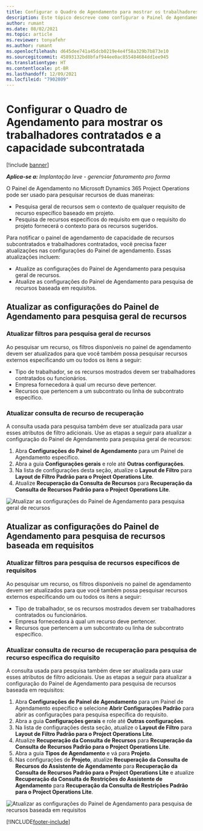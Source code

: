 ```yaml
---
title: Configurar o Quadro de Agendamento para mostrar os trabalhadores contratados e a capacidade subcontratada
description: Este tópico descreve como configurar o Painel de Agendamento no Microsoft Dynamics 365 Project Operations para mostrar a capacidade de recursos subcontratados ao preencher os requisitos de recursos do projeto.
author: rumant
ms.date: 08/02/2021
ms.topic: article
ms.reviewer: tonyafehr
ms.author: rumant
ms.openlocfilehash: d645dee741a45dcb0219e4e4f58a329b7b873e10
ms.sourcegitcommit: 45893132bd8bfaf944ee0ac855484684dd1ee945
ms.translationtype: HT
ms.contentlocale: pt-BR
ms.lasthandoff: 12/09/2021
ms.locfileid: "7902809"
---
```

# <a name="configure-schedule-board-to-show-contract-workers-and-subcontracted-capacity"></a>Configurar o Quadro de Agendamento para mostrar os trabalhadores contratados e a capacidade subcontratada 

[!include [banner](../../includes/dataverse-preview.md)]

_**Aplica-se a:** Implantação leve - gerenciar faturamento pro forma_

O Painel de Agendamento no Microsoft Dynamics 365 Project Operations pode ser usado para pesquisar recursos de duas maneiras:

- Pesquisa geral de recursos sem o contexto de qualquer requisito de recurso específico baseado em projeto.
- Pesquisa de recursos específicos do requisito em que o requisito do projeto fornecerá o contexto para os recursos sugeridos.

Para notificar o painel de agendamento de capacidade de recursos subcontratados e trabalhadores contratados, você precisa fazer atualizações nas configurações do Painel de agendamento. Essas atualizações incluem: 
- Atualize as configurações do Painel de Agendamento para pesquisa geral de recursos.
- Atualize as configurações do Painel de Agendamento para pesquisa de recursos baseada em requisitos.

## <a name="update-schedule-board-settings-for-general-resource-search"></a>Atualizar as configurações do Painel de Agendamento para pesquisa geral de recursos
### <a name="update-filters-for-general-resource-search"></a>Atualizar filtros para pesquisa geral de recursos
Ao pesquisar um recurso, os filtros disponíveis no painel de agendamento devem ser atualizados para que você também possa pesquisar recursos externos especificando um ou todos os itens a seguir:
  - Tipo de trabalhador, se os recursos mostrados devem ser trabalhadores contratados ou funcionários.
  - Empresa fornecedora à qual um recurso deve pertencer.
  - Recursos que pertencem a um subcontrato ou linha de subcontrato específico.
    
### <a name="update-retrieve-resource-query"></a>Atualizar consulta de recurso de recuperação
A consulta usada para pesquisa também deve ser atualizada para usar esses atributos de filtro adicionais. Use as etapas a seguir para atualizar a configuração do Painel de Agendamento para pesquisa geral de recursos:  
1. Abra **Configurações do Painel de Agendamento** para um Painel de Agendamento específico.
2. Abra a guia **Configurações gerais** e role até **Outras configurações**.
3. Na lista de configurações desta seção, atualize o **Layout de Filtro** para **Layout de Filtro Padrão para o Project Operations Lite**.
4. Atualize **Recuperação da Consulta de Recursos** para **Recuperação da Consulta de Recursos Padrão para o Project Operations Lite**.

![Atualizar as configurações do Painel de Agendamento para pesquisa geral de recursos](../media/BoardSettings.png)  

## <a name="update-schedule-board-settings-for-requirementbased-resource-search"></a>Atualizar as configurações do Painel de Agendamento para pesquisa de recursos baseada em requisitos
### <a name="update-filters-for-requirement-specific-resource-search"></a>Atualizar filtros para pesquisa de recursos específicos de requisitos 
Ao pesquisar um recurso, os filtros disponíveis no painel de agendamento devem ser atualizados para que você também possa pesquisar recursos externos especificando um ou todos os itens a seguir:
 - Tipo de trabalhador, se os recursos mostrados devem ser trabalhadores contratados ou funcionários.
 - Empresa fornecedora à qual um recurso deve pertencer.
 - Recursos que pertencem a um subcontrato ou linha de subcontrato específico.

### <a name="update-retrieve-resource-query-for-requirement-specific-resource-search"></a>Atualizar consulta de recurso de recuperação para pesquisa de recurso específica do requisito 
A consulta usada para pesquisa também deve ser atualizada para usar esses atributos de filtro adicionais. Use as etapas a seguir para atualizar a configuração do Painel de Agendamento para pesquisa de recursos baseada em requisitos:

1. Abra **Configurações de Painel de Agendamento** para um Painel de Agendamento específico e selecione **Abrir Configurações Padrão** para abrir as configurações para pesquisa específica do requisito.
2. Abra a guia **Configurações gerais** e role até **Outras configurações**.
3. Na lista de configurações desta seção, atualize o **Layout de Filtro** para **Layout de Filtro Padrão para o Project Operations Lite**.
4. Atualize **Recuperação da Consulta de Recursos** para **Recuperação da Consulta de Recursos Padrão para o Project Operations Lite**.
5. Abra a guia **Tipos de Agendamento** e vá para **Projeto**.
6. Nas configurações de **Projeto**, atualize **Recuperação da Consulta de Recursos do Assistente de Agendamento** para **Recuperação da Consulta de Recursos Padrão para o Project Operations Lite** e atualize **Recuperação da Consulta de Restrições do Assistente de Agendamento** para **Recuperação da Consulta de Restrições Padrão para o Project Operations Lite**.

![Atualizar as configurações do Painel de Agendamento para pesquisa de recursos baseada em requisitos](../media/SASettings.png)  

[!INCLUDE[footer-include](../../includes/footer-banner.md)]
